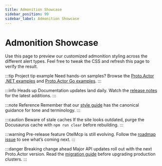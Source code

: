 ```yaml
---
title: Admonition Showcase
sidebar_position: 99
sidebar_label: Admonition Showcase
---
```


# Admonition Showcase

Use this page to preview our customized admonition styling across the different alert types. Feel free to tweak the CSS and refresh this page to verify the result.

:::tip Project tip example
Need hands-on samples? Browse the [Proto.Actor .NET examples](https://github.com/asynkron/protoactor-dotnet/tree/dev/examples) and [Proto.Actor Go examples](https://github.com/asynkron/protoactor-go/tree/dev/examples).
:::

:::info Heads up
Documentation updates land daily. Watch the [release notes](https://github.com/asynkron/Asynkron.Documentation/releases) for the latest additions.
:::

:::note Reference
Remember that our [style guide](https://github.com/asynkron/Asynkron.Documentation/wiki/Style-Guide) has the canonical guidance for tone and terminology.
:::

:::caution Beware of stale caches
If the site looks outdated, purge the Docusaurus cache with `npm run clear` before rebuilding.
:::

:::warning Pre-release feature
OtelMcp is still evolving. Follow the [roadmap issue](https://github.com/asynkron/OtelMCP/issues/1) to see what’s coming next.
:::

:::danger Breaking change ahead
Major API updates roll out with the next Proto.Actor version. Read the [migration guide](https://github.com/asynkron/protoactor-dotnet/wiki/Migration-Guide) before upgrading production clusters.
:::

